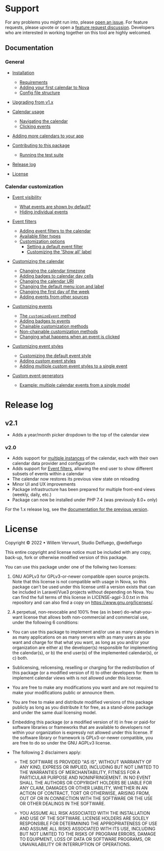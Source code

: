 # Support
For any problems you might run into, please [open an issue](https://github.com/wdelfuego/nova-calendar/issues). For feature requests, please upvote or open a [feature request discussion](https://github.com/wdelfuego/nova-calendar/discussions/categories/ideas-feature-requests). Developers who are interested in working together on this tool are highly welcomed.


## Documentation

### General
- [Installation](/nova-calendar/installation.html)
  - [Requirements](/nova-calendar/installation.html#requirements)
  - [Adding your first calendar to Nova](/nova-calendar/installation.html#adding-your-first-calendar-to-nova)
  - [Config file structure](/nova-calendar/installation.html#config-file-structure)
  
- [Upgrading from v1.x](/nova-calendar/upgrading.html)

- [Calendar usage](/nova-calendar/usage.html)
  - [Navigating the calendar](/nova-calendar/usage.html#navigating-the-calendar)
  - [Clicking events](/nova-calendar/usage.html#clicking-events)
  
- [Adding more calendars to your app](/nova-calendar/adding-more-calendar-views.html)

- [Contributing to this package](/nova-calendar/contributing-to-this-package.html)
    - [Running the test suite](/nova-calendar/contributing-to-this-package.html#running-tests)
    
- [Release log](#release-log)

- [License](#license)

### Calendar customization
- [Event visibility](/nova-calendar/event-visibility.html)
  - [What events are shown by default?](/nova-calendar/event-visibility.html#what-events-are-shown-by-default)
  - [Hiding individual events](/nova-calendar/event-visibility.html#hiding-individual-events)
  
- [Event filters](/nova-calendar/event-filters.html)
  - [Adding event filters to the calendar](/nova-calendar/event-filters.html#adding-event-filters-to-the-calendar)
  - [Available filter types](/nova-calendar/event-filters.html#available-filter-types)
  - [Customization options](/nova-calendar/event-filters.html#customization-options)
    - [Setting a default event filter](/nova-calendar/event-filters.html#setting-a-default-event-filter)
    - [Customizing the 'Show all' label](/nova-calendar/event-filters.html#customizing-the-show-all-label)

- [Customizing the calendar](/nova-calendar/customizing-the-calendar.html)
  - [Changing the calendar timezone](/nova-calendar/customizing-the-calendar.html#changing-the-calendar-timezone)
  - [Adding badges to calendar day cells](/nova-calendar/customizing-the-calendar.html#adding-badges-to-calendar-day-cells)
  - [Changing the calendar URI](/nova-calendar/customizing-the-calendar.html#changing-the-calendar-uri)
  - [Changing the default menu icon and label](/nova-calendar/customizing-the-calendar.html#changing-the-default-menu-icon-and-label)
  - [Changing the first day of the week](/nova-calendar/customizing-the-calendar.html#changing-the-first-day-of-the-week)
  - [Adding events from other sources](/nova-calendar/customizing-the-calendar.html#adding-events-from-other-sources)
  
- [Customizing events](/nova-calendar/customizing-events.html)
  - [The `customizeEvent` method](/nova-calendar/customizing-events.html#the-customizeevent-method)
  - [Adding badges to events](/nova-calendar/customizing-events.html#adding-badges-to-events)
  - [Chainable customization methods](/nova-calendar/customizing-events.html#chainable-customization-methods)
  - [Non-chainable customization methods](/nova-calendar/customizing-events.html#non-chainable-customization-methods)
  - [Changing what happens when an event is clicked](/nova-calendar/customizing-events.html#changing-what-happens-when-an-event-is-clicked)

- [Customizing event styles](/nova-calendar/customizing-events.html#customizing-the-css)
  - [Customizing the default event style](/nova-calendar/customizing-events.html#customizing-the-default-event-style)
  - [Adding custom event styles](/nova-calendar/customizing-events.html#adding-custom-event-styles)
  - [Adding multiple custom event styles to a single event](/nova-calendar/customizing-events.html#adding-multiple-custom-event-styles-to-a-single-event)

- [Custom event generators](/nova-calendar/custom-event-generators.html)
  - [Example: multiple calendar events from a single model](/nova-calendar/custom-event-generators.html#example-multiple-calendar-events-from-a-single-model)


# Release log
## v2.1
- Adds a year/month picker dropdown to the top of the calendar view

### v2.0
- Adds support for [multiple instances](/nova-calendar/adding-more-calendar-views.html) of the calendar, each with their own calendar data provider and configuration
- Adds support for [Event filters](/nova-calendar/event-filters.html), allowing the end user to show different subsets of events within a calendar
- The calendar now restores its previous view state on reloading
- Minor UI and UX improvements
- Package infrastructure has been prepared for multiple front-end views (weekly, daily, etc.)
- Package can now be installed under PHP 7.4 (was previously 8.0+ only)

For the 1.x release log, see the [documentation for the previous version](/nova-calendar/v1).


# License
Copyright © 2022 • Willem Vervuurt, Studio Delfuego, @wdelfuego

This entire copyright and license notice must be included with any copy, back-up, 
fork or otherwise modified version of this package.

You can use this package under one of the follwing two licenses:

1. GNU AGPLv3 for GPLv3-or-newer compatible open source projects. Note that this license 
   is not compatible with usage in Nova, so this package can't be used under this license
   until a version exists that can be included in Laravel/Vue3 projects without 
   depending on Nova. You can find the full terms of this license in LICENSE-agpl-3.0.txt 
   in this repository and can also find a copy on https://www.gnu.org/licenses/.
    
2. A perpetual, non-revocable and 100% free (as in beer) do-what-you-want license 
   that allows both non-commercial and commercial use, under the following 6 conditions:
   
  - You can use this package to implement and/or use as many calendars in as many 
    applications on as many servers with as many users as you want and charge for 
    that what you want, as long as you and/or your organization are either
      a) the developer(s) responsible for implementing the calendar(s), or
      b) the end user(s) of the implemented calendar(s), or
      c) both.
    
  - Sublicensing, relicensing, reselling or charging for the redistribution of this 
    package (or a modified version of it) to other developers for them to implement 
    calendar views with is not allowed under this license.
    
  - You are free to make any modifications you want and are not required to make 
    your modifications public or announce them.
    
  - You are free to make and distribute modified versions of this package publicly 
    as long as you distribute it for free, as a stand-alone package and under the 
    same dual licensing model. 
    
  - Embedding this package (or a modified version of it) in free or paid-for software
    libraries or frameworks that are available to developers not within your 
    organization is expressly not allowed under this license. If the software library
    or framework is GPLv3-or-newer compatible, you are free to do so under the 
    GNU AGPLv3 license.
    
  - The following 2 disclaimers apply:

	  - THE SOFTWARE IS PROVIDED "AS IS", WITHOUT WARRANTY OF ANY KIND, EXPRESS OR 
      IMPLIED, INCLUDING BUT NOT LIMITED TO THE WARRANTIES OF MERCHANTABILITY, 
      FITNESS FOR A PARTICULAR PURPOSE AND NONINFRINGEMENT. IN NO EVENT SHALL 
      THE AUTHORS OR COPYRIGHT HOLDERS BE LIABLE FOR ANY CLAIM, DAMAGES OR OTHER 
      LIABILITY, WHETHER IN AN ACTION OF CONTRACT, TORT OR OTHERWISE, ARISING FROM, 
      OUT OF OR IN CONNECTION WITH THE SOFTWARE OR THE USE OR OTHER DEALINGS IN 
      THE SOFTWARE.
      
    - YOU ASSUME ALL RISK ASSOCIATED WITH THE INSTALLATION AND USE OF THE SOFTWARE. 
      LICENSE HOLDERS ARE SOLELY RESPONSIBLE FOR DETERMINING THE APPROPRIATENESS OF 
      USE AND ASSUME ALL RISKS ASSOCIATED WITH ITS USE, INCLUDING BUT NOT LIMITED TO
      THE RISKS OF PROGRAM ERRORS, DAMAGE TO EQUIPMENT, LOSS OF DATA OR SOFTWARE 
      PROGRAMS, OR UNAVAILABILITY OR INTERRUPTION OF OPERATIONS.

